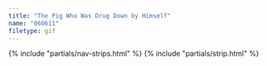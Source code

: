 ```yaml
---
title: "The Pig Who Was Drug Down by Himself"
name: "060611"
filetype: gif
---
```


{% include "partials/nav-strips.html" %}
{% include "partials/strip.html" %}